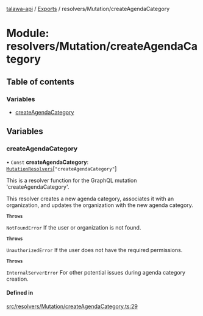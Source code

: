 [talawa-api](../README.md) / [Exports](../modules.md) / resolvers/Mutation/createAgendaCategory

# Module: resolvers/Mutation/createAgendaCategory

## Table of contents

### Variables

- [createAgendaCategory](resolvers_Mutation_createAgendaCategory.md#createagendacategory)

## Variables

### createAgendaCategory

• `Const` **createAgendaCategory**: [`MutationResolvers`](types_generatedGraphQLTypes.md#mutationresolvers)[``"createAgendaCategory"``]

This is a resolver function for the GraphQL mutation 'createAgendaCategory'.

This resolver creates a new agenda category, associates it with an organization,
and updates the organization with the new agenda category.

**`Throws`**

`NotFoundError` If the user or organization is not found.

**`Throws`**

`UnauthorizedError` If the user does not have the required permissions.

**`Throws`**

`InternalServerError` For other potential issues during agenda category creation.

#### Defined in

[src/resolvers/Mutation/createAgendaCategory.ts:29](https://github.com/PalisadoesFoundation/talawa-api/blob/708df7e/src/resolvers/Mutation/createAgendaCategory.ts#L29)
